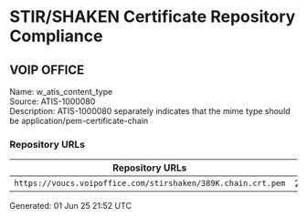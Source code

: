 # STIR/SHAKEN Certificate Repository Compliance

## VOIP OFFICE

Name: w_atis_content_type\
Source: ATIS-1000080\
Description: ATIS-1000080 separately indicates that the mime type should be application/pem-certificate-chain
### Repository URLs

| Repository URLs | Not After |  Problems | Link |
|-----------------|-----------|-----------|------|
| `https://voucs.voipoffice.com/stirshaken/389K.chain.crt.pem` | 29&#160;Nov&#160;25&#160;18:10&#160;UTC | true | [view](../../REPOS/c59704766315883c468a975799f2251e79479a1b/README.md) |


Generated: 01 Jun 25 21:52 UTC
